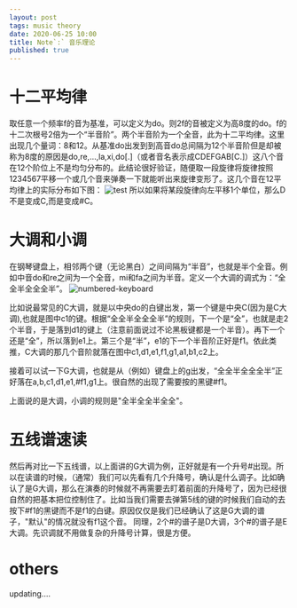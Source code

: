 ```yaml
---
layout: post
tags: music theory
date: 2020-06-25 10:00
title: Note`:` 音乐理论
published: true
---
```



# 十二平均律
取任意一个频率f的音为基准，可以定义为do。则2f的音被定义为高8度的do。f的十二次根号2倍为一个“半音阶”。两个半音阶为一个全音，此为十二平均律。这里出现几个量词：8和12。从基准do出发到到高音do总间隔为12个半音阶但是却被称为8度的原因是do,re,...,la,xi,do[.]（或者音名表示成CDEFGAB[C.]）这八个音在12个阶位上不是均匀分布的。此结论很好验证，随便取一段旋律将旋律按照1234567平移一个或几个音来弹奏一下就能听出来旋律变形了。这几个音在12平均律上的实际分布如下图：
![test](https://bkimg.cdn.bcebos.com/pic/0b46f21fbe096b6300e5207b09338744ebf8ac19?x-bce-process=image/watermark,image_d2F0ZXIvYmFpa2U5Mg==,g_7,xp_5,yp_5)
所以如果将某段旋律向左平移1个单位，那么D不是变成C,而是变成#C。

# 大调和小调
在钢琴键盘上，相邻两个键（无论黑白）之间间隔为“半音”，也就是半个全音。例如中音do和re之间为一个全音，mi和fa之间为半音。定义一个大调的调式为：“全全半全全全半”。
![numbered-keyboard](https://gss0.baidu.com/9fo3dSag_xI4khGko9WTAnF6hhy/zhidao/pic/item/a50f4bfbfbedab64895e1eb1f336afc379311e96.jpg)

比如说最常见的C大调，就是以中央do的白键出发，第一个键是中央C(因为是C大调),也就是图中c1的键。根据“全全半全全全半”的规则，下一个是“全”，也就是走2个半音，于是落到d1的键上（注意前面说过不论黑板键都是一个半音）。再下一个还是“全”，所以落到e1上。第三个是“半”，e1的下一个半音阶正好是f1。依此类推，C大调的那几个音阶就落在图中c1,d1,e1,f1,g1,a1,b1,c2上。

接着可以试一下G大调，也就是从（例如）键盘上的g出发，“全全半全全全半”正好落在a,b,c1,d1,e1,#f1,g1上。很自然的出现了需要按的黑键#f1。

上面说的是大调，小调的规则是"全半全全半全全"。

# 五线谱速读
然后再对比一下五线谱，以上面讲的G大调为例，正好就是有一个升号#出现。所以在读谱的时候，（通常）我们可以先看有几个升降号，确认是什么调子。比如确认了是G大调，那么在演奏的时候就不再需要去盯着前面的升降号了，因为已经很自然的把基本把位控制住了。比如当我们需要去弹第5线的键的时候我们自动的去按下#f1的黑键而不是f1的白键。原因仅仅是我们已经确认了这是G大调的谱子，"默认"的情况就没有f1这个音。
同理，2个#的谱子是D大调，3个#的谱子是E大调。先识调就不用做复杂的升降号计算，很是方便。


# others
updating....
